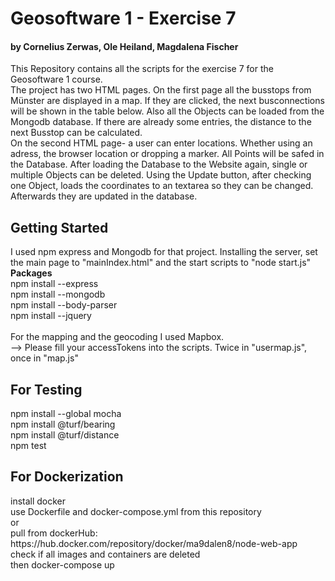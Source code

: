 <h1><strong>Geosoftware 1 - Exercise 7</strong></h1>
<h4><strong> by Cornelius Zerwas, Ole Heiland, Magdalena Fischer</strong></h4>
<p> This Repository contains all the scripts for the exercise 7 for the Geosoftware 1 course.<br/>
    The project has two HTML pages. On the first page all the busstops from Münster are displayed in a map.
    If they are clicked, the next busconnections will be shown in the table below. 
    Also all the Objects can be loaded from the Mongodb database. If there are already some entries, the distance to the next Busstop can be calculated.
    <br/>
    On the second HTML page- a user can enter locations. Whether using an adress, the browser location or dropping a marker.
    All Points will be safed in the Database. After loading the Database to the Website again, single or multiple Objects can be deleted.
    Using the Update button, after checking one Object, loads the coordinates to an textarea so they can be changed. Afterwards they are updated in the database.</p>
    
<h2>Getting Started</h2>
<p> I used npm express and Mongodb for that project. Installing the server, set the main page to "mainIndex.html" and the start scripts to "node start.js"
    <br/><strong>Packages</strong><br/>
    npm install --express<br/>
    npm install --mongodb<br/>
    npm install --body-parser<br/>
    npm install --jquery<br/><br/>
    For the mapping and the geocoding I used Mapbox.<br/>
    --> Please fill your accessTokens into the scripts. Twice in "usermap.js", once in "map.js"
    </p>
<h2>For Testing</h2>
npm install --global mocha <br/>
npm install @turf/bearing <br/>
npm install @turf/distance <br/>
npm test
<h2>For Dockerization</h2>
install docker  <br/>
use Dockerfile and docker-compose.yml from this repository<br/>
or<br/>
pull from dockerHub: https://hub.docker.com/repository/docker/ma9dalen8/node-web-app<br/>
check if all images and containers are deleted <br/>
then docker-compose up
<p></p>
